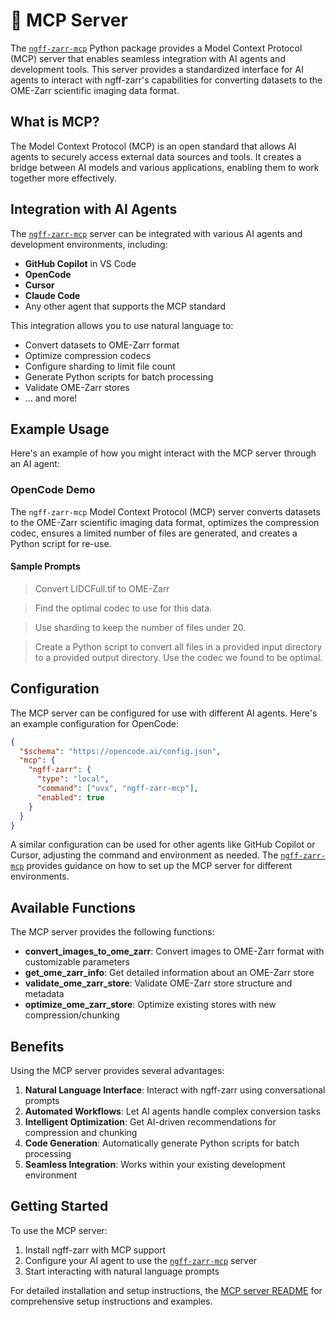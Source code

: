 # 🤖 MCP Server

The [`ngff-zarr-mcp`] Python package provides a Model Context Protocol (MCP) server that enables seamless integration with AI agents and development tools. This server provides a standardized interface for AI agents to interact with ngff-zarr's capabilities for converting datasets to the OME-Zarr scientific imaging data format.

## What is MCP?

The Model Context Protocol (MCP) is an open standard that allows AI agents to securely access external data sources and tools. It creates a bridge between AI models and various applications, enabling them to work together more effectively.

## Integration with AI Agents

The [`ngff-zarr-mcp`] server can be integrated with various AI agents and development environments, including:

- **GitHub Copilot** in VS Code
- **OpenCode**
- **Cursor**
- **Claude Code**
- Any other agent that supports the MCP standard

This integration allows you to use natural language to:
- Convert datasets to OME-Zarr format
- Optimize compression codecs
- Configure sharding to limit file count
- Generate Python scripts for batch processing
- Validate OME-Zarr stores
- ... and more!

## Example Usage

Here's an example of how you might interact with the MCP server through an AI agent:

### OpenCode Demo

The `ngff-zarr-mcp` Model Context Protocol (MCP) server converts datasets to the OME-Zarr scientific imaging data format, optimizes the compression codec, ensures a limited number of files are generated, and creates a Python script for re-use.

<script src="https://asciinema.org/a/726628.js" id="asciicast-726628" async="true"></script>

#### Sample Prompts

> Convert LIDCFull.tif to OME-Zarr

> Find the optimal codec to use for this data.

> Use sharding to keep the number of files under 20.

> Create a Python script to convert all files in a provided input directory to a provided output directory. Use the codec we found to be optimal.

## Configuration

The MCP server can be configured for use with different AI agents. Here's an example configuration for OpenCode:

```json
{
  "$schema": "https://opencode.ai/config.json",
  "mcp": {
    "ngff-zarr": {
      "type": "local",
      "command": ["uvx", "ngff-zarr-mcp"],
      "enabled": true
    }
  }
}
```

A similar configuration can be used for other agents like GitHub Copilot or Cursor, adjusting the command and environment as needed.
The [`ngff-zarr-mcp`] provides guidance on how to set up the MCP server for different environments.

## Available Functions

The MCP server provides the following functions:

- **convert_images_to_ome_zarr**: Convert images to OME-Zarr format with customizable parameters
- **get_ome_zarr_info**: Get detailed information about an OME-Zarr store
- **validate_ome_zarr_store**: Validate OME-Zarr store structure and metadata
- **optimize_ome_zarr_store**: Optimize existing stores with new compression/chunking

## Benefits

Using the MCP server provides several advantages:

1. **Natural Language Interface**: Interact with ngff-zarr using conversational prompts
2. **Automated Workflows**: Let AI agents handle complex conversion tasks
3. **Intelligent Optimization**: Get AI-driven recommendations for compression and chunking
4. **Code Generation**: Automatically generate Python scripts for batch processing
5. **Seamless Integration**: Works within your existing development environment

## Getting Started

To use the MCP server:

1. Install ngff-zarr with MCP support
2. Configure your AI agent to use the [`ngff-zarr-mcp`] server
3. Start interacting with natural language prompts

For detailed installation and setup instructions, the [MCP server README](https://github.com/thewtex/ngff-zarr/tree/main/mcp/README.md) for comprehensive setup instructions and examples.

[`ngff-zarr-mcp`]: https://pypi.org/project/ngff-zarr-mcp/